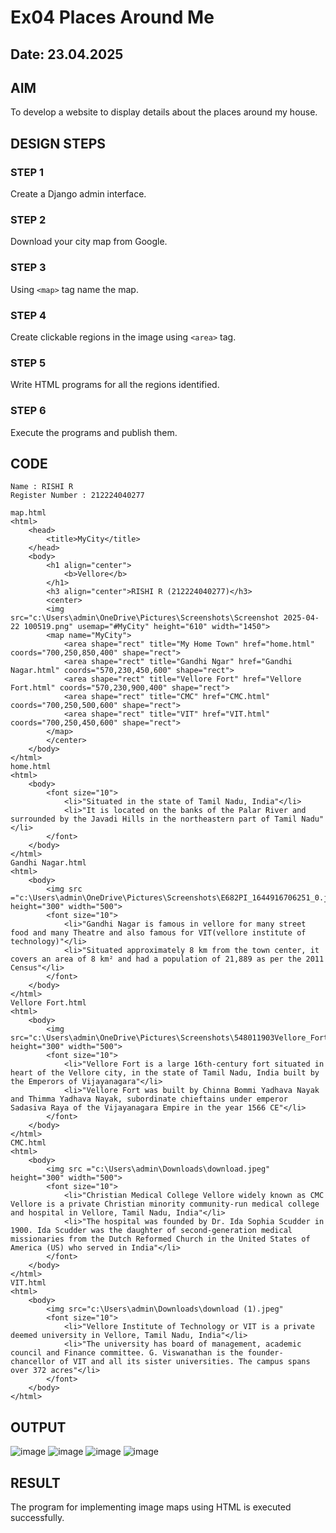 # Ex04 Places Around Me
## Date: 23.04.2025

## AIM
To develop a website to display details about the places around my house.

## DESIGN STEPS

### STEP 1
Create a Django admin interface.

### STEP 2
Download your city map from Google.

### STEP 3
Using ```<map>``` tag name the map.

### STEP 4
Create clickable regions in the image using ```<area>``` tag.

### STEP 5
Write HTML programs for all the regions identified.

### STEP 6
Execute the programs and publish them.

## CODE
```
Name : RISHI R
Register Number : 212224040277
```
```
map.html
<html>
    <head>
        <title>MyCity</title>
    </head>
    <body>
        <h1 align="center">
            <b>Vellore</b>
        </h1>
        <h3 align="center">RISHI R (212224040277)</h3>
        <center>
        <img src="c:\Users\admin\OneDrive\Pictures\Screenshots\Screenshot 2025-04-22 100519.png" usemap="#MyCity" height="610" width="1450">
        <map name="MyCity">
            <area shape="rect" title="My Home Town" href="home.html" coords="700,250,850,400" shape="rect">
            <area shape="rect" title="Gandhi Ngar" href="Gandhi Nagar.html" coords="570,230,450,600" shape="rect">
            <area shape="rect" title="Vellore Fort" href="Vellore Fort.html" coords="570,230,900,400" shape="rect">
            <area shape="rect" title="CMC" href="CMC.html" coords="700,250,500,600" shape="rect">
            <area shape="rect" title="VIT" href="VIT.html" coords="700,250,450,600" shape="rect">
        </map>
        </center>
    </body>
</html>
home.html
<html>
    <body>
        <font size="10">
            <li>"Situated in the state of Tamil Nadu, India"</li>
            <li>"It is located on the banks of the Palar River and surrounded by the Javadi Hills in the northeastern part of Tamil Nadu"</li>
        </font>
    </body>
</html> 
Gandhi Nagar.html
<html>
    <body>
        <img src ="c:\Users\admin\OneDrive\Pictures\Screenshots\E682PI_1644916706251_0.jpeg" height="300" width="500">
        <font size="10">
            <li>"Gandhi Nagar is famous in vellore for many street food and many Theatre and also famous for VIT(vellore institute of technology)"</li>
            <li>"Situated approximately 8 km from the town center, it covers an area of 8 km² and had a population of 21,889 as per the 2011 Census"</li>
        </font>
    </body>
</html>
Vellore Fort.html
<html>
    <body>
        <img src="c:\Users\admin\OneDrive\Pictures\Screenshots\548011903Vellore_Fort_Main.jpg" height="300" width="500">
        <font size="10">            
            <li>"Vellore Fort is a large 16th-century fort situated in heart of the Vellore city, in the state of Tamil Nadu, India built by the Emperors of Vijayanagara"</li>
            <li>"Vellore Fort was built by Chinna Bommi Yadhava Nayak and Thimma Yadhava Nayak, subordinate chieftains under emperor Sadasiva Raya of the Vijayanagara Empire in the year 1566 CE"</li>
        </font>
    </body>
</html>
CMC.html
<html>
    <body>
        <img src ="c:\Users\admin\Downloads\download.jpeg" height="300" width="500">
        <font size="10">
            <li>"Christian Medical College Vellore widely known as CMC Vellore is a private Christian minority community-run medical college and hospital in Vellore, Tamil Nadu, India"</li>
            <li>"The hospital was founded by Dr. Ida Sophia Scudder in 1900. Ida Scudder was the daughter of second-generation medical missionaries from the Dutch Reformed Church in the United States of America (US) who served in India"</li>
        </font>
    </body>
</html>
VIT.html
<html>
    <body>
        <img src="c:\Users\admin\Downloads\download (1).jpeg"
        <font size="10">
            <li>"Vellore Institute of Technology or VIT is a private deemed university in Vellore, Tamil Nadu, India"</li>
            <li>"The university has board of management, academic council and Finance committee. G. Viswanathan is the founder-chancellor of VIT and all its sister universities. The campus spans over 372 acres"</li>
        </font>
    </body>
</html>
```


## OUTPUT

![image](https://github.com/user-attachments/assets/afd190aa-b1b4-41cc-a121-f2b2d2a982c9)
![image](https://github.com/user-attachments/assets/bb034a85-61c7-4f93-b7cc-9de25f298c6e)
![image](https://github.com/user-attachments/assets/3cd8fe10-920e-467d-8938-27af3925356b)
![image](https://github.com/user-attachments/assets/115f1950-8610-4ad1-a11b-4976c94e8b86)

## RESULT
The program for implementing image maps using HTML is executed successfully.
